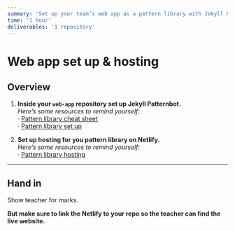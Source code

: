 ```yaml
---
summary: 'Set up your team’s web app as a pattern library with Jekyll & host it on Netlify.'
time: '1 hour'
deliverables: '1 repository'
---
```


# Web app set up & hosting

## Overview

1. **Inside your `web-app` repository set up Jekyll Patternbot.**
  <br>*Here’s some resources to remind yourself:*
  <br>· [Pattern library cheat sheet](https://learn-the-web.algonquindesign.ca/topics/pattern-library-cheat-sheet/)
  <br>· [Pattern library set up](https://learn-the-web.algonquindesign.ca/courses/web-dev-4/pattern-library-set-up/)

2. **Set up hosting for you pattern library on Netlify.**
  <br>*Here’s some resources to remind yourself:*
  <br>· [Pattern library hosting](https://learn-the-web.algonquindesign.ca/courses/web-dev-4/pattern-library-hosting/)

---

## Hand in

Show teacher for marks.

**But make sure to link the Netlify to your repo so the teacher can find the live website.**
